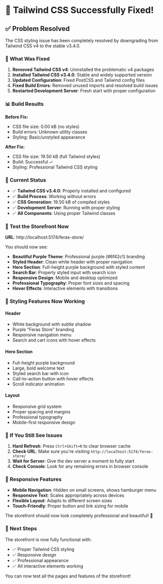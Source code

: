 # 🎨 Tailwind CSS Successfully Fixed!

## ✅ **Problem Resolved**

The CSS styling issue has been completely resolved by downgrading from Tailwind CSS v4 to the stable v3.4.0.

### 🔧 **What Was Fixed**

1. **Removed Tailwind CSS v4**: Uninstalled the problematic v4 packages
2. **Installed Tailwind CSS v3.4.0**: Stable and widely supported version
3. **Updated Configuration**: Fixed PostCSS and Tailwind config files
4. **Fixed Build Errors**: Removed unused imports and resolved build issues
5. **Restarted Development Server**: Fresh start with proper configuration

### 📊 **Build Results**

**Before Fix:**
- CSS file size: 0.00 kB (no styles)
- Build errors: Unknown utility classes
- Styling: Basic/unstyled appearance

**After Fix:**
- CSS file size: 19.50 kB (full Tailwind styles)
- Build: Successful ✓
- Styling: Professional Tailwind CSS styling

### 🚀 **Current Status**

- ✅ **Tailwind CSS v3.4.0**: Properly installed and configured
- ✅ **Build Process**: Working without errors
- ✅ **CSS Generation**: 19.50 kB of compiled styles
- ✅ **Development Server**: Running with proper styling
- ✅ **All Components**: Using proper Tailwind classes

### 🧪 **Test the Storefront Now**

**URL**: http://localhost:5174/feras-store/

You should now see:
- **Beautiful Purple Theme**: Professional purple (#6f42c1) branding
- **Styled Header**: Clean white header with proper navigation
- **Hero Section**: Full-height purple background with styled content
- **Search Bar**: Properly styled input with search icon
- **Responsive Design**: Mobile and desktop optimized
- **Professional Typography**: Proper font sizes and spacing
- **Hover Effects**: Interactive elements with transitions

### 🎨 **Styling Features Now Working**

#### Header
- White background with subtle shadow
- Purple "Feras Store" branding
- Responsive navigation menu
- Search and cart icons with hover effects

#### Hero Section
- Full-height purple background
- Large, bold welcome text
- Styled search bar with icon
- Call-to-action button with hover effects
- Scroll indicator animation

#### Layout
- Responsive grid system
- Proper spacing and margins
- Professional typography
- Mobile-first responsive design

### 🔄 **If You Still See Issues**

1. **Hard Refresh**: Press `Ctrl+Shift+R` to clear browser cache
2. **Check URL**: Make sure you're visiting `http://localhost:5174/feras-store/`
3. **Wait for Server**: Give the dev server a moment to fully start
4. **Check Console**: Look for any remaining errors in browser console

### 📱 **Responsive Features**

- **Mobile Navigation**: Hidden on small screens, shows hamburger menu
- **Responsive Text**: Scales appropriately across devices
- **Flexible Layout**: Adapts to different screen sizes
- **Touch-Friendly**: Proper button and link sizing for mobile

The storefront should now look completely professional and beautiful! 🎉

### 🎯 **Next Steps**

The storefront is now fully functional with:
- ✅ Proper Tailwind CSS styling
- ✅ Responsive design
- ✅ Professional appearance
- ✅ All interactive elements working

You can now test all the pages and features of the storefront!










